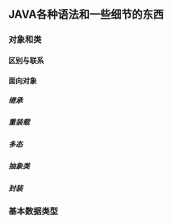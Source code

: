 ## JAVA各种语法和一些细节的东西
### 对象和类
#### 区别与联系

#### 面向对象
##### 继承
##### 重装载
##### 多态
##### 抽象类
##### 封装

### 基本数据类型

